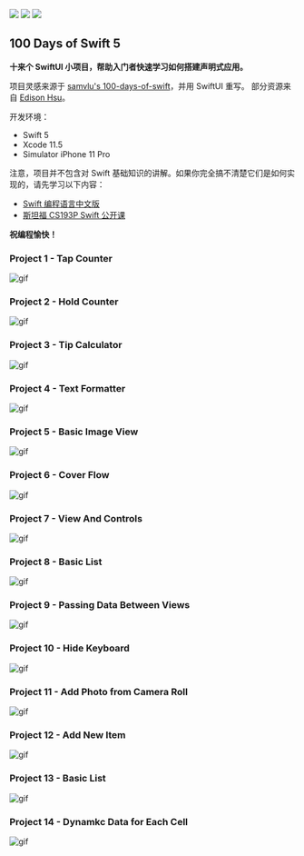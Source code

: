 [![](https://img.shields.io/badge/Swift-5.0-orange)](https://swift.org/)
[![](https://img.shields.io/badge/Xcode-11.5-blue)](https://swift.org/)
[![](https://img.shields.io/badge/Simulator-iPhone11Pro-green)](https://swift.org/)

## 100 Days of Swift 5

**十来个 SwiftUI 小项目，帮助入门者快速学习如何搭建声明式应用。**

项目灵感来源于 [samvlu's 100-days-of-swift](http://samvlu.com/index.html)，并用 SwiftUI 重写。 部分资源来自 [Edison Hsu](https://github.com/Edison-Hsu/100-days-of-RxSwift)。

开发环境：

- Swift 5
- Xcode 11.5
- Simulator iPhone 11 Pro

注意，项目并不包含对 Swift 基础知识的讲解。如果你完全搞不清楚它们是如何实现的，请先学习以下内容：

- [Swift 编程语言中文版](https://www.cnswift.org/)
- [斯坦福 CS193P Swift 公开课](https://cs193p.sites.stanford.edu/)

**祝编程愉快！**

### Project 1 - Tap Counter

![gif](GIF/p1.gif)

### Project 2 - Hold Counter

![gif](GIF/p2.gif)

### Project 3 - Tip Calculator

![gif](GIF/p3.gif)

### Project 4 - Text Formatter

![gif](GIF/p4.gif)

### Project 5 - Basic Image View

![gif](GIF/p5.gif)

### Project 6 - Cover Flow

![gif](GIF/p6.gif)

### Project 7 - View And Controls

![gif](GIF/p7.gif)

### Project 8 - Basic List

![gif](GIF/p8.gif)

### Project 9 - Passing Data Between Views

![gif](GIF/p9.gif)

### Project 10 - Hide Keyboard

![gif](GIF/p10.gif)

### Project 11 - Add Photo from Camera Roll

![gif](GIF/p11.gif)

### Project 12 - Add New Item

![gif](GIF/p12.gif)

### Project 13 - Basic List

![gif](GIF/p13.gif)

### Project 14 - Dynamkc Data for Each Cell

![gif](GIF/p14.gif)